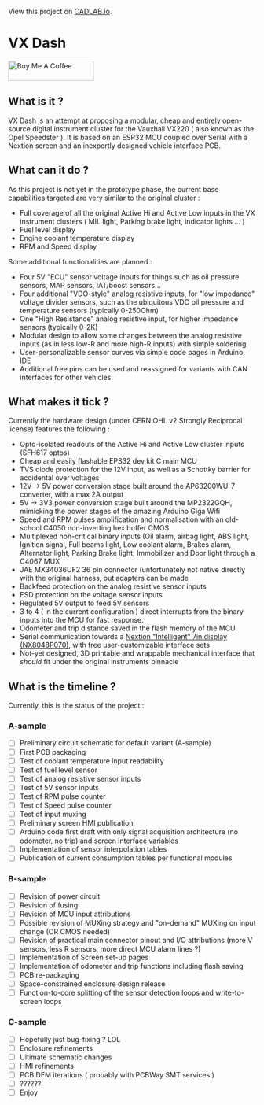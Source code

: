 View this project on [CADLAB.io](https://cadlab.io/project/26765). 

# VX Dash
<a href="https://www.buymeacoffee.com/magicmartin" target="_blank"><img src="https://cdn.buymeacoffee.com/buttons/default-orange.png" alt="Buy Me A Coffee" height="41" width="174"></a>
## What is it ?
VX Dash is an attempt at proposing a modular, cheap and entirely open-source digital instrument cluster for the Vauxhall VX220 ( also known as the Opel Speedster ). 
It is based on an ESP32 MCU coupled over Serial with a Nextion screen and an inexpertly designed vehicle interface PCB.
## What can it do ?
As this project is not yet in the prototype phase, the current base capabilities targeted are very similar to the original cluster :
 - Full coverage of all the original Active Hi and Active Low inputs in the VX instrument clusters ( MIL light, Parking brake light, indicator lights ... )
 - Fuel level display
 - Engine coolant temperature display 
 - RPM and Speed display
 
Some additional functionalities are planned :
 - Four 5V "ECU" sensor voltage inputs for things such as oil pressure sensors, MAP sensors, IAT/boost sensors...
 - Four additional "VDO-style" analog resistive inputs, for "low impedance" voltage divider sensors, such as the ubiquitous VDO oil pressure and temperature sensors (typically 0-250Ohm)
 - One "High Resistance" analog resistive input, for higher impedance sensors (typically 0-2K)
 - Modular design to allow some changes between the analog resistive inputs (as in less low-R and more high-R inputs) with simple soldering
 - User-personalizable sensor curves via simple code pages in Arduino IDE
 - Additional free pins can be used and reassigned for variants with CAN interfaces for other vehicles
 ## What makes it tick ?
 Currently the hardware design (under CERN OHL v2 Strongly Reciprocal license) features the following :
 - Opto-isolated readouts of the Active Hi and Active Low cluster inputs (SFH617 optos)
 - Cheap and easily flashable EPS32 dev kit C main MCU
 - TVS diode protection for the 12V input, as well as a Schottky barrier for accidental over voltages
 - 12V -> 5V power conversion stage built around the AP63200WU-7 converter, with a max 2A output
 - 5V -> 3V3 power conversion stage built around the MP2322GQH, mimicking the power stages of the amazing Arduino Giga Wifi
 - Speed and RPM pulses amplification and normalisation with an old-school C4050 non-inverting hex buffer CMOS
 - Multiplexed non-critical binary inputs (Oil alarm, airbag light, ABS light, Ignition signal, Full beams light, Low coolant alarm, Brakes alarm, Alternator light, Parking Brake light, Immobilizer and Door light through a C4067 MUX
 - JAE MX34036UF2 36 pin connector (unfortunately not native directly with the original harness, but adapters can be made
 - Backfeed protection on the analog resistive sensor inputs
 - ESD protection on the voltage sensor inputs
 - Regulated 5V output to feed 5V sensors
 - 3 to 4 ( in the current configuration ) direct interrupts from the binary inputs into the MCU for fast response.
 - Odometer and trip distance saved in the flash memory of the MCU
 - Serial communication towards a [Nextion "Intelligent" 7in display (NX8048P070)](https://nextion.tech/datasheets/NX8048P070-011R/), with free user-customizable interface sets
 - Not-yet designed, 3D printable and wrappable mechanical interface that *should* fit under the original instruments binnacle

## What is the timeline ?
Currently, this is the status of the project : 
### A-sample
 - [ ] Preliminary circuit schematic for default variant (A-sample)
 - [ ] First PCB packaging
 - [ ] Test of coolant temperature input readability
 - [ ] Test of fuel level sensor
 - [ ] Test of analog resistive sensor inputs
 - [ ] Test of 5V sensor inputs
 - [ ] Test of RPM pulse counter
 - [ ] Test of Speed pulse counter
 - [ ] Test of input muxing
 - [ ] Preliminary screen HMI publication
 - [ ] Arduino code first draft with only signal acquisition architecture (no odometer, no trip) and screen interface variables
 - [ ] Implementation of sensor interpolation tables
 - [ ] Publication of current consumption tables per functional modules
 ### B-sample
 - [ ] Revision of power circuit
 - [ ] Revision of fusing
 - [ ] Revision of MCU input attributions
 - [ ] Possible revision of MUXing strategy and "on-demand" MUXing on input change (OR CMOS needed)
 - [ ] Revision of practical main connector pinout and I/O attributions (more V sensors, less R sensors, more direct MCU alarm lines ?)
 - [ ] Implementation of Screen set-up pages
 - [ ] Implementation of odometer and trip functions including flash saving
 - [ ] PCB re-packaging
 - [ ] Space-constrained enclosure design release
 - [ ] Function-to-core splitting of the sensor detection loops and write-to-screen loops
 ### C-sample
 - [ ] Hopefully just bug-fixing ? LOL
 - [ ] Enclosure refinements
 - [ ] Ultimate schematic changes
 - [ ] HMI refinements
 - [ ] PCB DFM iterations ( probably with PCBWay SMT services )
 - [ ] ??????
 - [ ] Enjoy
